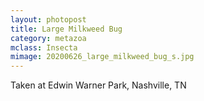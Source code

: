 ```yaml
---
layout: photopost
title: Large Milkweed Bug
category: metazoa
mclass: Insecta
mimage: 20200626_large_milkweed_bug_s.jpg
---
```


Taken at Edwin Warner Park, Nashville, TN
